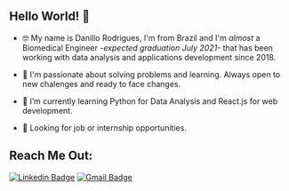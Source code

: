 ## Hello World! 👋

- 🤓 My name is Danillo Rodrigues, I'm from Brazil and I'm *almost* a Biomedical Engineer _-expected graduation July 2021-_  that has been working with data analysis and applications development since 2018.

- 🚀 I'm passionate about solving problems and learning. Always open to new chalenges and ready to face changes.

- 🌱 I’m currently learning Python for Data Analysis and React.js for web development.

- 👀 Looking for job or internship opportunities.

## Reach Me Out: 
[![Linkedin Badge](https://img.shields.io/badge/-Danillo%20Rodrigues-0099ff?style=flat-square&logo=Linkedin&logoColor=white&link=https://www.linkedin.com/in/danillo-rodrigues/)](https://www.linkedin.com/in/danillo-rodrigues/) 
[![Gmail Badge](https://img.shields.io/badge/-danillorodrigues.ds@gmail.com-ff6347?style=flat-square&logo=Gmail&logoColor=white&link=mailto:danillorodrigues.ds@gmail.com)](mailto:danillorodrigues.ds@gmail.com)
